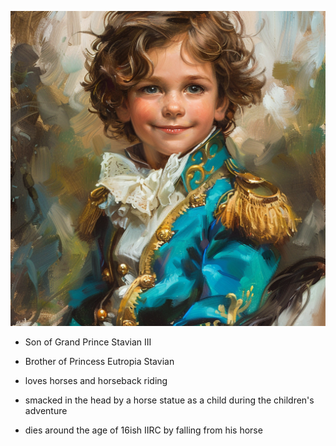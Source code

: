 ![](../assets/ede84d467727f5a61fd8aed8985abcf5.png)

- Son of Grand Prince Stavian III
- Brother of Princess Eutropia Stavian

- loves horses and horseback riding
- smacked in the head by a horse statue as a child during the children's adventure
- dies around the age of 16ish IIRC by falling from his horse